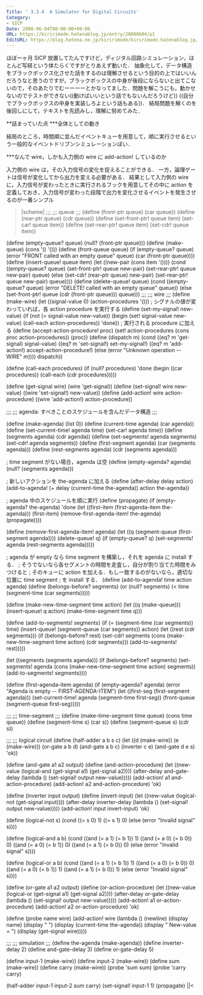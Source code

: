 ```yaml
---
Title: ' 3.3.4  A Simulator for Digital Circuits'
Category:
- SICP
Date: 2008-06-04T00:00:00+09:00
URL: https://kiririmode.hatenablog.jp/entry/20080604/p1
EditURL: https://blog.hatena.ne.jp/kiririmode/kiririmode.hatenablog.jp/atom/entry/8454420450078214814
---
```



ほぼ一ヶ月 SICP 放置してたんですけど，ディジタル回路シミュレーション，ほとんど写経という体たらくですがとりあえず動いた．
抽象化して，データ構造をブラックボックス化させた話をするのは理解させるという目的の上ではいいんだろうなと思うのですが，ブラックボックスの中身が後段にならないと出てこないので，そのあたりでむーーーーとかなってました．問題を解こうにも，動かせないのでテストができない((動けばいいという話でもないんだろうけど)) ((自分でブラックボックスの中身を実装しろよという話もある))．
結局問題を解くのを後回しにして，テキストを先読みし，理解に努めてみた．

**詰まっていた点
***全体としての動き

結局のところ，時間順に並んだイベントキューを用意して，順に実行させるという一般的なイベントドリブンシミュレーションぽい．

***なんで wire，しかも入力側の wire に add-action! しているのか

入力側の wire は，その入力信号の変化を捉えることができる．
一方，論理ゲートは信号が変化してから出力を変える必要がある．
結果として入力側の wire に，入力信号が変わったときに実行されるフックを用意してその中に action を定義しておき，入力信号が変わった段階で出力を変化させるイベントを発生させるのが一番シンプル

>|scheme|
;;;
;;; queue
;;;
(define (front-ptr queue) (car queue))
(define (rear-ptr queue) (cdr queue))
(define (set-front-ptr! queue item) (set-car! queue item))
(define (set-rear-ptr! queue item) (set-cdr! queue item))

(define (empty-queue? queue) (null? (front-ptr queue)))
(define (make-queue) (cons '() '()))
(define (front-queue queue)
  (if (empty-queue? queue)
      (error "FRONT called with an empty queue" queue)
      (car (front-ptr queue))))
(define (insert-queue! queue item)
  (let ((new-pair (cons item '())))
    (cond ((empty-queue? queue)
           (set-front-ptr! queue new-pair)
           (set-rear-ptr! queue new-pair)
           queue)
          (else
           (set-cdr! (rear-ptr queue) new-pair)
           (set-rear-ptr! queue new-pair)
           queue)))) 
(define (delete-queue! queue)
  (cond ((empty-queue? queue)
         (error "DELETE! called with an empty queue" queue))
        (else
         (set-front-ptr! queue (cdr (front-ptr queue)))
         queue))) 
;;;
;;; wire
;;; 
(define (make-wire)
  (let ((signal-value 0)
	(action-procedures '()))
    ; シグナルの値が変わっていれば，各 action procedure を実行する
    (define (set-my-signal! new-value)
      (if (not (= signal-value new-value))
	  (begin (set! signal-value new-value)
		 (call-each action-procedures))
	  'done))
    ; 実行される procedure に加える
    (define (accept-action-procedure! proc)
      (set! action-procedures (cons proc action-procedures))
      (proc))
    (define (dispatch m)
      (cond ((eq? m 'get-signal) signal-value)
	    ((eq? m 'set-signal!) set-my-signal!)
	    ((eq? m 'add-action!) accept-action-procedure!)
	    (else (error "Unknown operation -- WIRE" m))))
    dispatch))

(define (call-each procedures)
  (if (null? procedures)
      'done
      (begin
	((car procedures))
	(call-each (cdr procedures)))))

(define (get-signal wire)
  (wire 'get-signal))
(define (set-signal! wire new-value)
  ((wire 'set-signal!) new-value))
(define (add-action! wire action-procedure)
  ((wire 'add-action!) action-procedure))

;;;
;;; agenda: すべきことのスケジュールを含んだデータ構造
;;;

(define (make-agenda) (list 0))
(define (current-time agenda) (car agenda))
(define (set-current-time! agenda time)
  (set-car! agenda time))
(define (segments agenda) (cdr agenda))
(define (set-segments! agenda segments)
  (set-cdr! agenda segments))
(define (first-segment agenda) (car (segments agenda)))
(define (rest-segments agenda) (cdr (segments agenda)))

; time segment がない場合，agenda は空
(define (empty-agenda? agenda)
  (null? (segments agenda)))

; 新しいアクションを the-agenda に加える
(define (after-delay delay action)
  (add-to-agenda! (+ delay (current-time the-agenda))
		  action
		  the-agenda))

; agenda 中のスケジュールを順に実行
(define (propagate)
  (if (empty-agenda? the-agenda)
      'done
      (let ((first-item (first-agenda-item the-agenda)))
	(first-item)
	(remove-first-agenda-item! the-agenda)
	(propagate))))

(define (remove-first-agenda-item! agenda)
  (let ((q (segment-queue (first-segment agenda))))
    (delete-queue! q)
    (if (empty-queue? q)
        (set-segments! agenda (rest-segments agenda)))))

; agenda が empty なら time segment を構築し，それを agenda に install する．
; そうでないなら各セグメントの時間を走査し，自分が割り当てた時間をみつけると
; そのキューに action を加える．もし一致するのがないなら，適切な位置に time segment
; を install する．
(define (add-to-agenda! time action agenda)
  (define (belongs-before? segments)
    (or (null? segments)
	(< time (segment-time (car segments)))))

  (define (make-new-time-segment time action)
    (let ((q (make-queue)))
      (insert-queue! q action)
      (make-time-segment time q)))

  (define (add-to-segments! segments)
    (if (= (segment-time (car segments)) time)
	(insert-queue! (segment-queue (car segments))
		       action)
	(let ((rest (cdr segments)))
	  (if (belongs-before? rest)
	      (set-cdr! segments
			(cons (make-new-time-segment time action)
			      (cdr segments)))
	      (add-to-segments! rest)))))

  (let ((segments (segments agenda)))
    (if (belongs-before? segments)
	(set-segments! agenda
		       (cons (make-new-time-segment time action)
			     segments))
	(add-to-segments! segments))))

(define (first-agenda-item agenda)
  (if (empty-agenda? agenda)
      (error "Agenda is empty -- FIRST-AGENDA-ITEM")
      (let ((first-seg (first-segment agenda)))
	(set-current-time! agenda (segment-time first-seg))
	(front-queue (segment-queue first-seg)))))

;;; 
;;; time-segment
;;;
(define (make-time-segment time queue)
  (cons time queue))
(define (segment-time s) (car s))
(define (segment-queue s) (cdr s))

;;;
;;; logical circuit
(define (half-adder a b s c)
  (let ((d (make-wire)) (e (make-wire)))
    (or-gate a b d)
    (and-gate a b c)
    (inverter c e)
    (and-gate d e s)
    'ok))

(define (and-gate a1 a2 output)
  (define (and-action-procedure)
    (let ((new-value
           (logical-and (get-signal a1) (get-signal a2))))
      (after-delay and-gate-delay
                   (lambda ()
                     (set-signal! output new-value)))))
  (add-action! a1 and-action-procedure)
  (add-action! a2 and-action-procedure)
  'ok)

(define (inverter input output)
  (define (invert-input)
    (let ((new-value (logical-not (get-signal input))))
      (after-delay inverter-delay
                   (lambda ()
                     (set-signal! output new-value)))))
  (add-action! input invert-input)
  'ok)

(define (logical-not s)
  (cond ((= s 0) 1)
        ((= s 1) 0)
        (else (error "Invalid signal" s))))

(define (logical-and a b)
  (cond ((and (= a 1) (= b 1)) 1)
	((and (= a 0) (= b 0)) 0)
	((and (= a 0) (= b 1)) 0)
	((and (= a 1) (= b 0)) 0)
        (else (error "Invalid signal" s))))

(define (logical-or a b)
  (cond ((and (= a 1) (= b 1)) 1)
	((and (= a 0) (= b 0)) 0)
	((and (= a 0) (= b 1)) 1)
	((and (= a 1) (= b 0)) 1)
        (else (error "Invalid signal" s))))

(define (or-gate a1 a2 output)
  (define (or-action-procedure)
    (let ((new-value
	   (logical-or (get-signal a1) (get-signal a2))))
      (after-delay or-gate-delay
		   (lambda ()
		     (set-signal! output new-value)))))
  (add-action! a1 or-action-procedure)
  (add-action! a2 or-action-procedure)
  'ok)

(define (probe name wire)
  (add-action! wire
	       (lambda ()
		 (newline)
		 (display name)
		 (display " ")
		 (display (current-time the-agenda))
		 (display "  New-value = ")
		 (display (get-signal wire)))))

;;;
;;; simulation
;;; 
(define the-agenda (make-agenda))
(define inverter-delay 2)
(define and-gate-delay 3)
(define or-gate-delay 5)

(define input-1 (make-wire))
(define input-2 (make-wire))
(define sum (make-wire))
(define carry (make-wire))
(probe 'sum sum)
(probe 'carry carry)

(half-adder input-1 input-2 sum carry)
(set-signal! input-1 1)
(propagate)
||<
